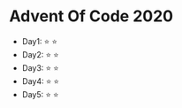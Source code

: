# Advent Of Code 2020

* Day1: :star: :star:
* Day2: :star: :star:
* Day3: :star: :star:
* Day4: :star: :star:
* Day5: :star: :star: